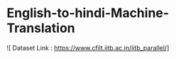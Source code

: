 # English-to-hindi-Machine-Translation
 ![ Dataset Link : https://www.cfilt.iitb.ac.in/iitb_parallel/]
